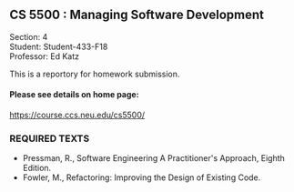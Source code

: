 ## CS 5500 : Managing Software Development
Section: 4 <br>
Student: Student-433-F18  <br>
Professor: Ed Katz  <br>

This is a reportory for homework submission.
#### Please see details on home page: 
<https://course.ccs.neu.edu/cs5500/>



### REQUIRED TEXTS
* Pressman, R., Software Engineering A Practitioner's Approach, Eighth Edition. <br> 
* Fowler, M., Refactoring: Improving the Design of Existing Code. <br> 
